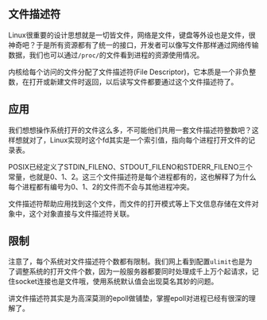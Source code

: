 
## 文件描述符

Linux很重要的设计思想就是一切皆文件，网络是文件，键盘等外设也是文件，很神奇吧？于是所有资源都有了统一的接口，开发者可以像写文件那样通过网络传输数据，我们也可以通过`/proc/`的文件看到进程的资源使用情况。

内核给每个访问的文件分配了文件描述符(File Descriptor)，它本质是一个非负整数，在打开或新建文件时返回，以后读写文件都要通过这个文件描述符了。

## 应用

我们想想操作系统打开的文件这么多，不可能他们共用一套文件描述符整数吧？这样想就对了，Linux实现时这个fd其实是一个索引值，指向每个进程打开文件的记录表。

POSIX已经定义了STDIN_FILENO、STDOUT_FILENO和STDERR_FILENO三个常量，也就是0、1、2。这三个文件描述符是每个进程都有的，这也解释了为什么每个进程都有编号为0、1、2的文件而不会与其他进程冲突。

文件描述符帮助应用找到这个文件，而文件的打开模式等上下文信息存储在文件对象中，这个对象直接与文件描述符关联。

## 限制

注意了，每个系统对文件描述符个数都有限制。我们网上看到配置`ulimit`也是为了调整系统的打开文件个数，因为一般服务器都要同时处理成千上万个起请求，记住socket连接也是文件哦，使用系统默认值会出现莫名其妙的问题。

讲文件描述符其实是为高深莫测的epoll做铺垫，掌握epoll对进程已经有很深的理解了。
